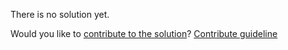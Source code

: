 
There is no solution yet.

Would you like to [contribute to the solution](https://github.com/BFEdev/BFE.dev-solutions/blob/main/problem/event-delegation_en.md)? [Contribute guideline](https://github.com/BFEdev/BFE.dev-solutions#how-to-contribute)
